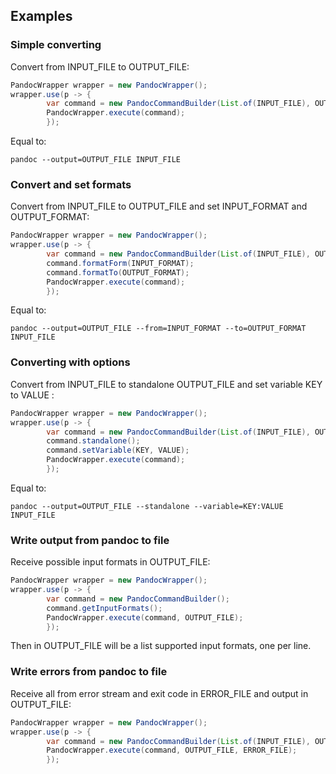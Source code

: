 ## Examples
### Simple converting
Convert from INPUT_FILE to OUTPUT_FILE:
```java
PandocWrapper wrapper = new PandocWrapper();
wrapper.use(p -> {
        var command = new PandocCommandBuilder(List.of(INPUT_FILE), OUTPUT_FILE);
        PandocWrapper.execute(command);
        });
```
Equal to:
```
pandoc --output=OUTPUT_FILE INPUT_FILE
```
### Convert and set formats
Convert from INPUT_FILE to OUTPUT_FILE and set INPUT_FORMAT and OUTPUT_FORMAT:
```java
PandocWrapper wrapper = new PandocWrapper();
wrapper.use(p -> {
        var command = new PandocCommandBuilder(List.of(INPUT_FILE), OUTPUT_FILE);
        command.formatForm(INPUT_FORMAT);
        command.formatTo(OUTPUT_FORMAT);
        PandocWrapper.execute(command);
        });
```
Equal to:
```
pandoc --output=OUTPUT_FILE --from=INPUT_FORMAT --to=OUTPUT_FORMAT INPUT_FILE
```
### Converting with options
Convert from INPUT_FILE to standalone OUTPUT_FILE and set variable KEY to VALUE :
```java
PandocWrapper wrapper = new PandocWrapper();
wrapper.use(p -> {
        var command = new PandocCommandBuilder(List.of(INPUT_FILE), OUTPUT_FILE);
        command.standalone();
        command.setVariable(KEY, VALUE);
        PandocWrapper.execute(command);
        });
```
Equal to:
```
pandoc --output=OUTPUT_FILE --standalone --variable=KEY:VALUE INPUT_FILE
```

### Write output from pandoc to file
Receive possible input formats in OUTPUT_FILE:
```java
PandocWrapper wrapper = new PandocWrapper();
wrapper.use(p -> {
        var command = new PandocCommandBuilder();
        command.getInputFormats();
        PandocWrapper.execute(command, OUTPUT_FILE);
        });
```
Then in OUTPUT_FILE will be a list supported input formats, one per line.

### Write errors from pandoc to file
Receive all from error stream and exit code in ERROR_FILE and output in OUTPUT_FILE:
```java
PandocWrapper wrapper = new PandocWrapper();
wrapper.use(p -> {
        var command = new PandocCommandBuilder(List.of(INPUT_FILE), OUTPUT_FILE);
        PandocWrapper.execute(command, OUTPUT_FILE, ERROR_FILE);
        });
```